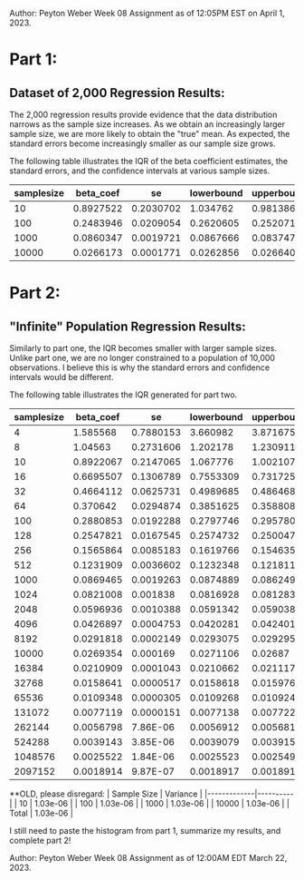 Author: Peyton Weber
Week 08 Assignment as of 12:05PM EST on April 1, 2023. 

# Part 1: 

## Dataset of 2,000 Regression Results: 

The 2,000 regression results provide evidence that the data distribution narrows as the sample size increases. As we obtain an increasingly larger sample size, we are more likely to obtain the "true" mean. As expected, the standard errors become increasingly smaller as our sample size grows. 

The following table illustrates the IQR of the beta coefficient estimates, the standard errors, and the confidence intervals at various sample sizes. 

| samplesize | beta_coef | se        | lowerbound | upperbound |
|------------|-----------|-----------|------------|------------|
| 10         | 0.8927522 | 0.2030702 | 1.034762   | 0.9813862  |
| 100        | 0.2483946 | 0.0209054 | 0.2620605  | 0.2520711  |
| 1000       | 0.0860347 | 0.0019721 | 0.0867666  | 0.083747   |
| 10000      | 0.0266173 | 0.0001771 | 0.0262856  | 0.0266407  |

# Part 2: 

## "Infinite" Population Regression Results: 

Similarly to part one, the IQR becomes smaller with larger sample sizes. Unlike part one, we are no longer constrained to a population of 10,000 observations. I believe this is why the standard errors and confidence intervals would be different. 

The following table illustrates the IQR generated for part two. 

| samplesize | beta_coef | se        | lowerbound | upperbound |
|------------|-----------|-----------|------------|------------|
| 4          | 1.585568  | 0.7880153 | 3.660982   | 3.871675   |
| 8          | 1.04563   | 0.2731606 | 1.202178   | 1.230911   |
| 10         | 0.8922067 | 0.2147065 | 1.067776   | 1.002107   |
| 16         | 0.6695507 | 0.1306789 | 0.7553309  | 0.7317256  |
| 32         | 0.4664112 | 0.0625731 | 0.4989685  | 0.4864686  |
| 64         | 0.370642  | 0.0294874 | 0.3851625  | 0.3588083  |
| 100        | 0.2880853 | 0.0192288 | 0.2797746  | 0.2957802  |
| 128        | 0.2547821 | 0.0167545 | 0.2574732  | 0.2500474  |
| 256        | 0.1565864 | 0.0085183 | 0.1619766  | 0.1546358  |
| 512        | 0.1231909 | 0.0036602 | 0.1232348  | 0.1218113  |
| 1000       | 0.0869465 | 0.0019263 | 0.0874889  | 0.0862498  |
| 1024       | 0.0821008 | 0.001838  | 0.0816928  | 0.0812832  |
| 2048       | 0.0596936 | 0.0010388 | 0.0591342  | 0.0590382  |
| 4096       | 0.0426897 | 0.0004753 | 0.0420281  | 0.0424011  |
| 8192       | 0.0291818 | 0.0002149 | 0.0293075  | 0.029295   |
| 10000      | 0.0269354 | 0.000169  | 0.0271106  | 0.02687    |
| 16384      | 0.0210909 | 0.0001043 | 0.0210662  | 0.0211173  |
| 32768      | 0.0158641 | 0.0000517 | 0.0158618  | 0.015976   |
| 65536      | 0.0109348 | 0.0000305 | 0.0109268  | 0.0109246  |
| 131072     | 0.0077119 | 0.0000151 | 0.0077138  | 0.0077228  |
| 262144     | 0.0056798 | 7.86E-06  | 0.0056912  | 0.0056815  |
| 524288     | 0.0039143 | 3.85E-06  | 0.0039079  | 0.0039152  |
| 1048576    | 0.0025522 | 1.84E-06  | 0.0025523  | 0.0025494  |
| 2097152    | 0.0018914 | 9.87E-07  | 0.0018917  | 0.0018914  |

**OLD, please disregard: 
| Sample Size | Variance |
|-------------|----------|
| 10          | 1.03e-06 |
| 100         | 1.03e-06 |
| 1000        | 1.03e-06 |
| 10000       | 1.03e-06 |
| Total       | 1.03e-06 |

I still need to paste the histogram from part 1, summarize my results, and complete part 2! 

Author: Peyton Weber
Week 08 Assignment as of 12:00AM EDT March 22, 2023. 